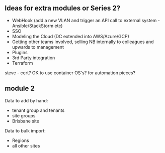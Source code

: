 ## Ideas for extra modules or Series 2?
- WebHook (add a new VLAN and trigger an API call to external system - Ansible/StackStorm etc) 
- SSO
- Modeling the Cloud (DC extended into AWS/Azure/GCP)
- Getting other teams involved, selling NB internally to colleagues and upwards to management
- Plugins
- 3rd Party integration
- Terraform


steve - cert?
OK to use container OS's? for automation pieces?


## module 2
Data to add by hand: 
- tenant group and tenants
- site groups
- Brisbane site

Data to bulk import:
- Regions
- all other sites
